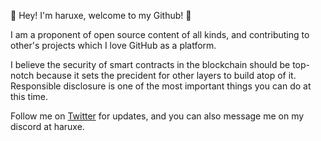 🎲 Hey! I'm haruxe, welcome to my Github! 🎲

I am a proponent of open source content of all kinds, and contributing to other's projects which I love GitHub as a platform.

I believe the security of smart contracts in the blockchain should be top-notch because it sets the precident for other layers to build atop of it. Responsible disclosure is one of the most important things you can do at this time.

Follow me on [Twitter](https://twitter.com/haruxeETH) for updates,
and you can also message me on my discord at haruxe.
